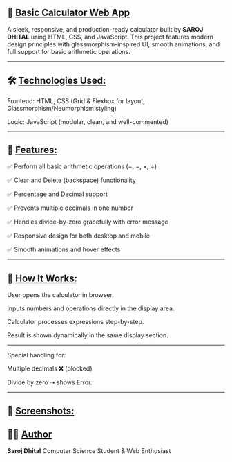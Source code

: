 ## 🧮 <u>**Basic Calculator Web App**</u>

A sleek, responsive, and production-ready calculator built by **SAROJ DHITAL** using HTML, CSS, and JavaScript.
This project features modern design principles with glassmorphism-inspired UI, smooth animations, and full support for basic arithmetic operations.
***

## 🛠️ <u>**Technologies Used:**</u>

Frontend: HTML, CSS (Grid & Flexbox for layout, Glassmorphism/Neumorphism styling)

Logic: JavaScript (modular, clean, and well-commented)
***

## 🔑 <u>**Features:**</u>

✅ Perform all basic arithmetic operations (+, −, ×, ÷)

✅ Clear and Delete (backspace) functionality

✅ Percentage and Decimal support

✅ Prevents multiple decimals in one number

✅ Handles divide-by-zero gracefully with error message

✅ Responsive design for both desktop and mobile

✅ Smooth animations and hover effects
***

## 🚀 <u>**How It Works:**</u>

User opens the calculator in browser.

Inputs numbers and operations directly in the display area.

Calculator processes expressions step-by-step.

Result is shown dynamically in the same display section.
***
Special handling for:

Multiple decimals ❌ (blocked)

Divide by zero ➝ shows Error.
***

## 📸 <u>**Screenshots:**</u>

## 👨‍💻 <u>**Author**</u>

**Saroj Dhital**
Computer Science Student & Web Enthusiast
